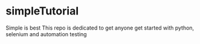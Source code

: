 # simpleTutorial
Simple is best
This repo is dedicated to get anyone get started with python, selenium and automation testing
